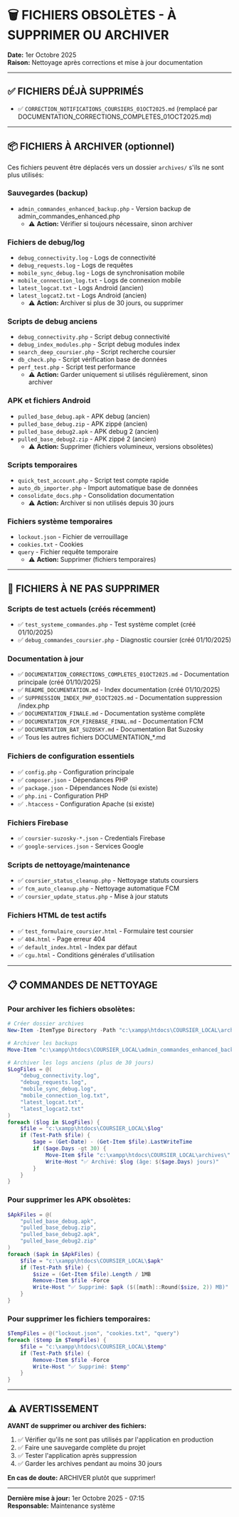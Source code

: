 # 🗑️ FICHIERS OBSOLÈTES - À SUPPRIMER OU ARCHIVER

**Date:** 1er Octobre 2025  
**Raison:** Nettoyage après corrections et mise à jour documentation

---

## ✅ FICHIERS DÉJÀ SUPPRIMÉS

- ✅ `CORRECTION_NOTIFICATIONS_COURSIERS_01OCT2025.md` (remplacé par DOCUMENTATION_CORRECTIONS_COMPLETES_01OCT2025.md)

---

## 📦 FICHIERS À ARCHIVER (optionnel)

Ces fichiers peuvent être déplacés vers un dossier `archives/` s'ils ne sont plus utilisés:

### Sauvegardes (backup)
- `admin_commandes_enhanced_backup.php` - Version backup de admin_commandes_enhanced.php
  - ⚠️ **Action:** Vérifier si toujours nécessaire, sinon archiver

### Fichiers de debug/log
- `debug_connectivity.log` - Logs de connectivité
- `debug_requests.log` - Logs de requêtes
- `mobile_sync_debug.log` - Logs de synchronisation mobile
- `mobile_connection_log.txt` - Logs de connexion mobile
- `latest_logcat.txt` - Logs Android (ancien)
- `latest_logcat2.txt` - Logs Android (ancien)
  - ⚠️ **Action:** Archiver si plus de 30 jours, ou supprimer

### Scripts de debug anciens
- `debug_connectivity.php` - Script debug connectivité
- `debug_index_modules.php` - Script debug modules index
- `search_deep_coursier.php` - Script recherche coursier
- `db_check.php` - Script vérification base de données
- `perf_test.php` - Script test performance
  - ⚠️ **Action:** Garder uniquement si utilisés régulièrement, sinon archiver

### APK et fichiers Android
- `pulled_base_debug.apk` - APK debug (ancien)
- `pulled_base_debug.zip` - APK zippé (ancien)
- `pulled_base_debug2.apk` - APK debug 2 (ancien)
- `pulled_base_debug2.zip` - APK zippé 2 (ancien)
  - ⚠️ **Action:** Supprimer (fichiers volumineux, versions obsolètes)

### Scripts temporaires
- `quick_test_account.php` - Script test compte rapide
- `auto_db_importer.php` - Import automatique base de données
- `consolidate_docs.php` - Consolidation documentation
  - ⚠️ **Action:** Archiver si non utilisés depuis 30 jours

### Fichiers système temporaires
- `lockout.json` - Fichier de verrouillage
- `cookies.txt` - Cookies
- `query` - Fichier requête temporaire
  - ⚠️ **Action:** Supprimer (fichiers temporaires)

---

## 🚫 FICHIERS À NE PAS SUPPRIMER

### Scripts de test actuels (créés récemment)
- ✅ `test_systeme_commandes.php` - Test système complet (créé 01/10/2025)
- ✅ `debug_commandes_coursier.php` - Diagnostic coursier (créé 01/10/2025)

### Documentation à jour
- ✅ `DOCUMENTATION_CORRECTIONS_COMPLETES_01OCT2025.md` - Documentation principale (créé 01/10/2025)
- ✅ `README_DOCUMENTATION.md` - Index documentation (créé 01/10/2025)
- ✅ `SUPPRESSION_INDEX_PHP_01OCT2025.md` - Documentation suppression /index.php
- ✅ `DOCUMENTATION_FINALE.md` - Documentation système complète
- ✅ `DOCUMENTATION_FCM_FIREBASE_FINAL.md` - Documentation FCM
- ✅ `DOCUMENTATION_BAT_SUZOSKY.md` - Documentation Bat Suzosky
- ✅ Tous les autres fichiers DOCUMENTATION_*.md

### Fichiers de configuration essentiels
- ✅ `config.php` - Configuration principale
- ✅ `composer.json` - Dépendances PHP
- ✅ `package.json` - Dépendances Node (si existe)
- ✅ `php.ini` - Configuration PHP
- ✅ `.htaccess` - Configuration Apache (si existe)

### Fichiers Firebase
- ✅ `coursier-suzosky-*.json` - Credentials Firebase
- ✅ `google-services.json` - Services Google

### Scripts de nettoyage/maintenance
- ✅ `coursier_status_cleanup.php` - Nettoyage statuts coursiers
- ✅ `fcm_auto_cleanup.php` - Nettoyage automatique FCM
- ✅ `coursier_update_status.php` - Mise à jour statuts

### Fichiers HTML de test actifs
- ✅ `test_formulaire_coursier.html` - Formulaire test coursier
- ✅ `404.html` - Page erreur 404
- ✅ `default_index.html` - Index par défaut
- ✅ `cgu.html` - Conditions générales d'utilisation

---

## 📋 COMMANDES DE NETTOYAGE

### Pour archiver les fichiers obsolètes:
```powershell
# Créer dossier archives
New-Item -ItemType Directory -Path "c:\xampp\htdocs\COURSIER_LOCAL\archives" -Force

# Archiver les backups
Move-Item "c:\xampp\htdocs\COURSIER_LOCAL\admin_commandes_enhanced_backup.php" "c:\xampp\htdocs\COURSIER_LOCAL\archives\" -Force

# Archiver les logs anciens (plus de 30 jours)
$LogFiles = @(
    "debug_connectivity.log",
    "debug_requests.log",
    "mobile_sync_debug.log",
    "mobile_connection_log.txt",
    "latest_logcat.txt",
    "latest_logcat2.txt"
)
foreach ($log in $LogFiles) {
    $file = "c:\xampp\htdocs\COURSIER_LOCAL\$log"
    if (Test-Path $file) {
        $age = (Get-Date) - (Get-Item $file).LastWriteTime
        if ($age.Days -gt 30) {
            Move-Item $file "c:\xampp\htdocs\COURSIER_LOCAL\archives\" -Force
            Write-Host "✅ Archivé: $log (âge: $($age.Days) jours)"
        }
    }
}
```

### Pour supprimer les APK obsolètes:
```powershell
$ApkFiles = @(
    "pulled_base_debug.apk",
    "pulled_base_debug.zip",
    "pulled_base_debug2.apk",
    "pulled_base_debug2.zip"
)
foreach ($apk in $ApkFiles) {
    $file = "c:\xampp\htdocs\COURSIER_LOCAL\$apk"
    if (Test-Path $file) {
        $size = (Get-Item $file).Length / 1MB
        Remove-Item $file -Force
        Write-Host "✅ Supprimé: $apk ($([math]::Round($size, 2)) MB)"
    }
}
```

### Pour supprimer les fichiers temporaires:
```powershell
$TempFiles = @("lockout.json", "cookies.txt", "query")
foreach ($temp in $TempFiles) {
    $file = "c:\xampp\htdocs\COURSIER_LOCAL\$temp"
    if (Test-Path $file) {
        Remove-Item $file -Force
        Write-Host "✅ Supprimé: $temp"
    }
}
```

---

## ⚠️ AVERTISSEMENT

**AVANT de supprimer ou archiver des fichiers:**

1. ✅ Vérifier qu'ils ne sont pas utilisés par l'application en production
2. ✅ Faire une sauvegarde complète du projet
3. ✅ Tester l'application après suppression
4. ✅ Garder les archives pendant au moins 30 jours

**En cas de doute:** ARCHIVER plutôt que supprimer!

---

**Dernière mise à jour:** 1er Octobre 2025 - 07:15  
**Responsable:** Maintenance système
